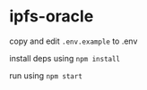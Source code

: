 ipfs-oracle
===

copy and edit `.env.example` to .env

install deps using `npm install`

run using `npm start`
